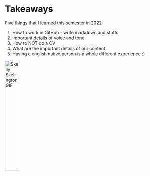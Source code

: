 # Takeaways

Five things that I learned this semester in 2022:

1. How to work in GitHub - write markdown and stuffs
2. Important details of voice and tone
3. How to NOT do a CV
4. What are the important details of our content
5. Having a english native person is a whole different experience :)

<img src="https://tenor.com/view/skeleton-dancing-skeleton-dancing-gif-509408" alt="Skelly Skellington GIF" width="30%">
